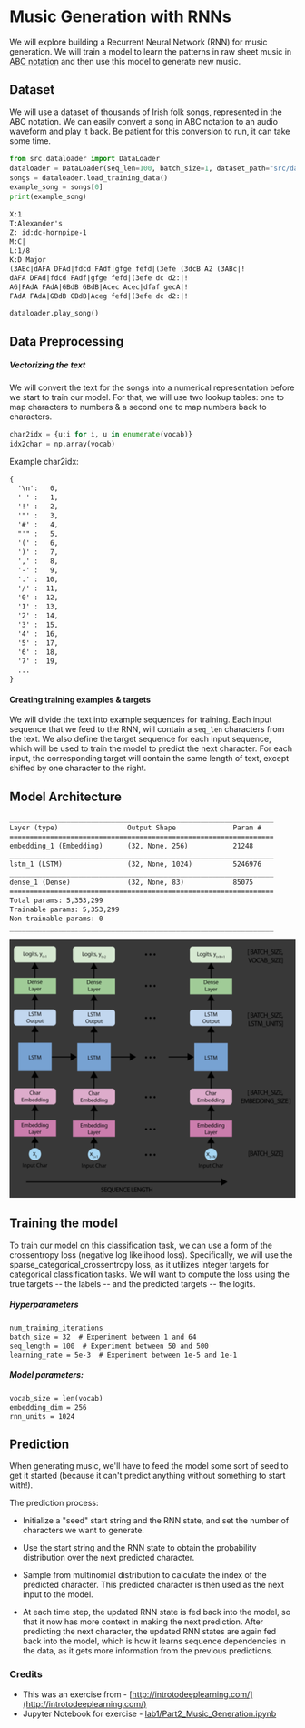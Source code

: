 # Music Generation with RNNs

We will explore building a Recurrent Neural Network (RNN) for music generation. We will train a model to learn the patterns in raw sheet music in [ABC notation](https://en.wikipedia.org/wiki/ABC_notation) and then use this model to generate new music.

## Dataset

We will use a dataset of thousands of Irish folk songs, represented in the ABC notation.
We can easily convert a song in ABC notation to an audio waveform and play it back. Be patient for this conversion to run, it can take some time.

```python
from src.dataloader import DataLoader
dataloader = DataLoader(seq_len=100, batch_size=1, dataset_path="src/data")
songs = dataloader.load_training_data()
example_song = songs[0]
print(example_song)
```

```
X:1
T:Alexander's
Z: id:dc-hornpipe-1
M:C|
L:1/8
K:D Major
(3ABc|dAFA DFAd|fdcd FAdf|gfge fefd|(3efe (3dcB A2 (3ABc|!
dAFA DFAd|fdcd FAdf|gfge fefd|(3efe dc d2:|!
AG|FAdA FAdA|GBdB GBdB|Acec Acec|dfaf gecA|!
FAdA FAdA|GBdB GBdB|Aceg fefd|(3efe dc d2:|!

```

```python
dataloader.play_song()
```


## Data Preprocessing

##### Vectorizing the text

We will convert the text for the songs into a numerical representation before we start to train our model. For that, we 
will use two lookup tables: one to map characters to numbers & a second one to map numbers back to characters.

```python
char2idx = {u:i for i, u in enumerate(vocab)}
idx2char = np.array(vocab)
```

Example char2idx:

```
{
  '\n':   0,
  ' ' :   1,
  '!' :   2,
  '"' :   3,
  '#' :   4,
  "'" :   5,
  '(' :   6,
  ')' :   7,
  ',' :   8,
  '-' :   9,
  '.' :  10,
  '/' :  11,
  '0' :  12,
  '1' :  13,
  '2' :  14,
  '3' :  15,
  '4' :  16,
  '5' :  17,
  '6' :  18,
  '7' :  19,
  ...
}
```

#### Creating training examples & targets

We will divide the text into example sequences for training. Each input sequence that we feed 
to the RNN, will contain a `seq_len` characters from the text. We also define the target sequence
for each input sequence, which will be used to train the model to predict the next character. For each input, 
the corresponding target will contain the same length of text, except shifted by one character to the right.

## Model Architecture

```
_________________________________________________________________
Layer (type)                 Output Shape              Param #   
=================================================================
embedding_1 (Embedding)      (32, None, 256)           21248     
_________________________________________________________________
lstm_1 (LSTM)                (32, None, 1024)          5246976   
_________________________________________________________________
dense_1 (Dense)              (32, None, 83)            85075     
=================================================================
Total params: 5,353,299
Trainable params: 5,353,299
Non-trainable params: 0
_________________________________________________________________
```

![Network Architecture](assets/network.png)

## Training the model

To train our model on this classification task, we can use a form of the crossentropy loss (negative log likelihood loss).
Specifically, we will use the sparse_categorical_crossentropy loss, as it utilizes integer targets for categorical 
classification tasks. We will want to compute the loss using the true targets -- the labels -- 
and the predicted targets -- the logits.

##### Hyperparameters
```
num_training_iterations
batch_size = 32  # Experiment between 1 and 64
seq_length = 100  # Experiment between 50 and 500
learning_rate = 5e-3  # Experiment between 1e-5 and 1e-1
```
##### Model parameters:
```
vocab_size = len(vocab)
embedding_dim = 256 
rnn_units = 1024 
```


## Prediction

When generating music, we'll have to feed the model some sort of seed to get it started 
(because it can't predict anything without something to start with!).

The prediction process:

* Initialize a "seed" start string and the RNN state, and set the number of characters we want to generate.

* Use the start string and the RNN state to obtain the probability distribution over the next predicted character.

* Sample from multinomial distribution to calculate the index of the predicted character. This predicted character is then used as the next input to the model.

* At each time step, the updated RNN state is fed back into the model, so that it now has more context in making the next prediction. After predicting the next character, the updated RNN states are again fed back into the model, which is how it learns sequence dependencies in the data, as it gets more information from the previous predictions.


### Credits

* This was an exercise from - [http://introtodeeplearning.com/](http://introtodeeplearning.com/)
* Jupyter Notebook for exercise - [lab1/Part2_Music_Generation.ipynb](https://github.com/aamini/introtodeeplearning/blob/master/lab1/Part2_Music_Generation.ipynb)